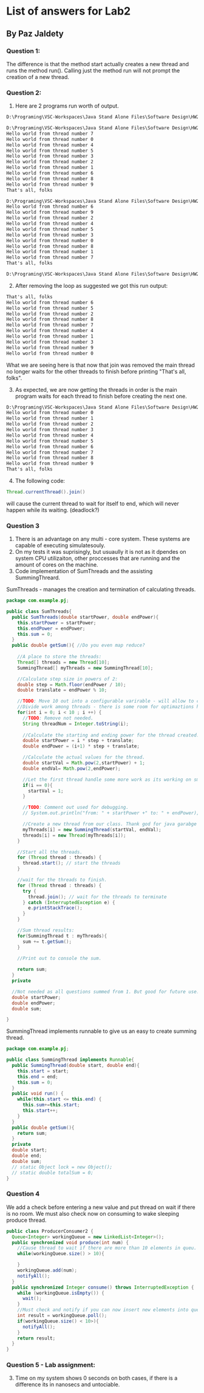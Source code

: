 # List of answers for Lab2
## By Paz Jaldety

### Question 1:
The difference is that the method start actually creates a new thread and runs the method run().
Calling just the method run will not prompt the creation of a new thread. 


### Question 2:
1. Here are 2 programs run worth of output.
```cmd
D:\Programing\VSC-Workspaces\Java Stand Alone Files\Software Design\HW2>javac HelloWorld.java 

D:\Programing\VSC-Workspaces\Java Stand Alone Files\Software Design\HW2>java HelloWorld
Hello world from thread number 7
Hello world from thread number 0
Hello world from thread number 4
Hello world from thread number 5
Hello world from thread number 3
Hello world from thread number 2
Hello world from thread number 1
Hello world from thread number 6
Hello world from thread number 8
Hello world from thread number 9
That's all, folks

D:\Programing\VSC-Workspaces\Java Stand Alone Files\Software Design\HW2>java HelloWorld
Hello world from thread number 6
Hello world from thread number 9
Hello world from thread number 2
Hello world from thread number 4
Hello world from thread number 5
Hello world from thread number 3
Hello world from thread number 0
Hello world from thread number 8
Hello world from thread number 1
Hello world from thread number 7
That's all, folks

D:\Programing\VSC-Workspaces\Java Stand Alone Files\Software Design\HW2>
```

2. After removing the loop as suggested we got this run output:
```cmd
That's all, folks
Hello world from thread number 6
Hello world from thread number 5
Hello world from thread number 2
Hello world from thread number 8
Hello world from thread number 7
Hello world from thread number 4
Hello world from thread number 1
Hello world from thread number 3
Hello world from thread number 9
Hello world from thread number 0
```

What we are seeing here is that now that join was removed the main thread no longer waits for the other threads to finish before printing "That's all, folks".

3. As expected, we are now getting the threads in order is the main program waits for each thread to finish before creating the next one.

```cmd
D:\Programing\VSC-Workspaces\Java Stand Alone Files\Software Design\HW2>java HelloWorld        
Hello world from thread number 0
Hello world from thread number 1
Hello world from thread number 2
Hello world from thread number 3
Hello world from thread number 4
Hello world from thread number 5
Hello world from thread number 6
Hello world from thread number 7
Hello world from thread number 8
Hello world from thread number 9
That's all, folks
```
4. The following code:
```java
Thread.currentThread().join()
```

will cause the current thread to wait for itself to end, which will never happen while its waiting. (deadlock?)


### Question 3

1. There is an advantage on any multi - core system. These systems are capable of executing simulatesouly. 
2. On my tests it was suprisingly, but usuaully it is not as it dpendes on system CPU utilizaiton,
other proccesses that are running and the amount of cores on the machine. 
3. Code implementation of SumThreads and the assisting SummingThreard. 

SumThreads - manages the creation and termination of calculating threads.
```java
package com.example.pj;

public class SumThreads{ 
  public SumThreads(double startPower, double endPower){
    this.startPower = startPower; 
    this.endPower = endPower;
    this.sum = 0;
  }
  public double getSum(){ //Do you even map reduce?
    
    //A place to store the threads:
    Thread[] threads = new Thread[10];
    SummingThread[] myThreads = new SummingThread[10];

    //Calculate step size in powers of 2:
    double step = Math.floor(endPower / 10);
    double translate = endPower % 10;

    //TODO: Move 10 out into a configurable varirable - will allow to choose the number of threads to create.  
    //Divide work among threads - there is some room for optimaztions here.
    for(int i = 0; i < 10 ; i ++) {
      //TODO: Remove not needed.
      String threadNum = Integer.toString(i);
      
      //Calculate the starting and ending power for the thread created. 
      double startPower = i * step + translate;
      double endPower = (i+1) * step + translate;

      //Calculate the actual values for the thread. 
      double startVal = Math.pow(2,startPower) + 1;
      double endVal= Math.pow(2,endPower);

      //Let the first thread handle some more work as its working on small numbers. 
      if(i == 0){
        startVal = 1;
      }

      //TODO: Comment out used for debugging. 
      // System.out.println("from: " + startPower +" to: " + endPower);

      //Create a new thread from our class. Thank god for java garabge collector. 
      myThreads[i] = new SummingThread(startVal, endVal);
      threads[i] = new Thread(myThreads[i]);
    }

    //Start all the threads. 
    for (Thread thread : threads) {
      thread.start(); // start the threads
    }

    //wait for the threads to finish. 
    for (Thread thread : threads) {
      try {
        thread.join(); // wait for the threads to terminate
      } catch (InterruptedException e) {
        e.printStackTrace();
      }
    }

    //Sum thread results:
    for(SummingThread t : myThreads){
      sum += t.getSum();
    }

    //Print out to console the sum. 
  
    return sum;
  }
  private

  //Not needed as all questions summed from 1. But good for future use. 
  double startPower;
  double endPower;
  double sum;

}

```

SummingThread implements runnable to give us an easy to create summing thread. 
```java
package com.example.pj;

public class SummingThread implements Runnable{
  public SummingThread(double start, double end){
    this.start = start; 
    this.end = end;
    this.sum = 0;
  }
  public void run() {
    while(this.start <= this.end) {
      this.sum+=this.start;
      this.start++;
    }
  }
  public double getSum(){
    return sum;
  }
  private
  double start;
  double end;
  double sum;
  // static Object lock = new Object();
  // static double totalSum = 0;
}

```

### Question 4
We add a check before entering a new value and put thread on wait if there is no room.
We must also check now on consuming to wake sleeping produce thread. 
```java
public class ProducerConsumer2 {
  Queue<Integer> workingQueue = new LinkedList<Integer>();
  public synchronized void produce(int num) {
    //Cause thread to wait if there are more than 10 elements in queu. 
    while(workingQueue.size() > 10){

    }
    workingQueue.add(num);
    notifyAll();
  }
  public synchronized Integer consume() throws InterruptedException {
    while (workingQueue.isEmpty()) {
      wait();
    }
    //Must check and notify if you can now insert new elements into queu. 
    int result = workingQueue.poll();
    if(workingQueue.size() < 10>){
      notifyAll();
    }
    return result;
  }
}
```


### Question 5 - Lab assignment:
3. Time on my system shows 0 seconds on both cases, if there is a difference its in nanosecs and untociable.

